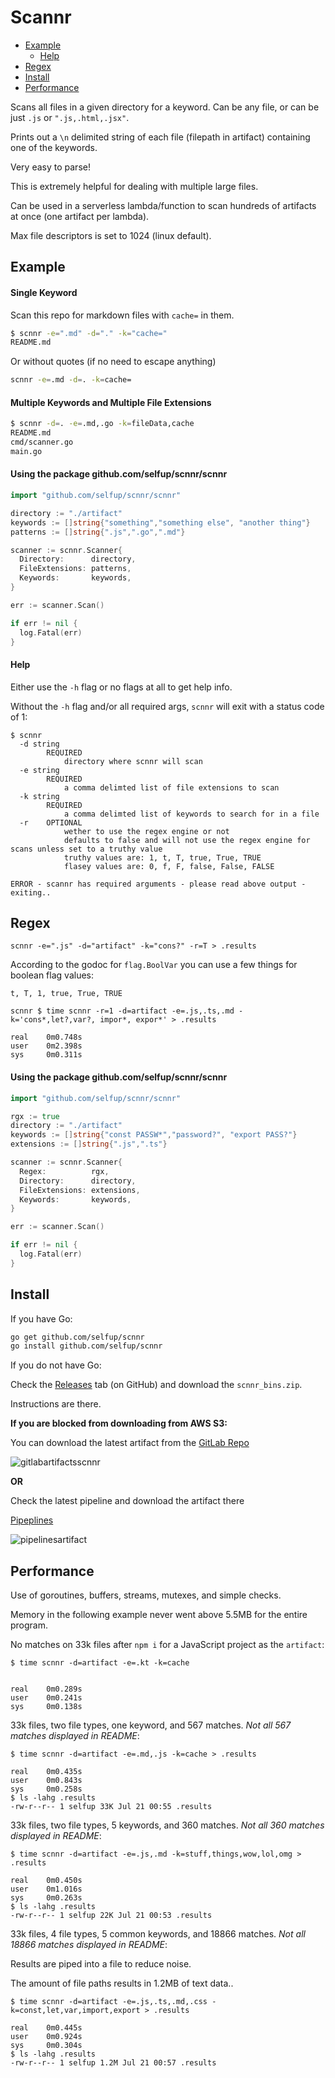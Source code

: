 # Scannr

- [Example](##Example)
  - [Help](####Help)
- [Regex](##Regex)
- [Install](##Install)
- [Performance](##Performance)

Scans all files in a given directory for a keyword. Can be any file, or can be just `.js` or `".js,.html,.jsx"`.

Prints out a `\n` delimited string of each file (filepath in artifact) containing one of the keywords.

Very easy to parse!

This is extremely helpful for dealing with multiple large files.

Can be used in a serverless lambda/function to scan hundreds of artifacts at once (one artifact per lambda).

Max file descriptors is set to 1024 (linux default).

## Example

#### Single Keyword

Scan this repo for markdown files with `cache=` in them.

```bash
$ scnnr -e=".md" -d="." -k="cache="
README.md
```

Or without quotes (if no need to escape anything)

```bash
scnnr -e=.md -d=. -k=cache=
```

#### Multiple Keywords and Multiple File Extensions

```bash
$ scnnr -d=. -e=.md,.go -k=fileData,cache
README.md
cmd/scanner.go
main.go
```

#### Using the package github.com/selfup/scnnr/scnnr

```go
import "github.com/selfup/scnnr/scnnr"

directory := "./artifact"
keywords := []string{"something","something else", "another thing"}
patterns := []string{".js",".go",".md"}

scanner := scnnr.Scanner{
  Directory:      directory,
  FileExtensions: patterns,
  Keywords:       keywords,
}

err := scanner.Scan()

if err != nil {
  log.Fatal(err)
}
```

#### Help

Either use the `-h` flag or no flags at all to get help info.

Without the `-h` flag and/or all required args, `scnnr` will exit with a status code of 1:

```
$ scnnr
  -d string
        REQUIRED
            directory where scnnr will scan
  -e string
        REQUIRED
            a comma delimted list of file extensions to scan
  -k string
        REQUIRED
            a comma delimted list of keywords to search for in a file
  -r    OPTIONAL
            wether to use the regex engine or not
            defaults to false and will not use the regex engine for scans unless set to a truthy value
            truthy values are: 1, t, T, true, True, TRUE
            flasey values are: 0, f, F, false, False, FALSE

ERROR - scannr has required arguments - please read above output - exiting..
```

## Regex

`scnnr -e=".js" -d="artifact" -k="cons?" -r=T > .results`

According to the godoc for `flag.BoolVar` you can use a few things for boolean flag values:

`t, T, 1, true, True, TRUE`

```
scnnr $ time scnnr -r=1 -d=artifact -e=.js,.ts,.md -k='cons*,let?,var?, impor*, expor*' > .results

real    0m0.748s
user    0m2.398s
sys     0m0.311s
```

#### Using the package github.com/selfup/scnnr/scnnr

```go
import "github.com/selfup/scnnr/scnnr"

rgx := true
directory := "./artifact"
keywords := []string{"const PASSW*","password?", "export PASS?"}
extensions := []string{".js",".ts"}

scanner := scnnr.Scanner{
  Regex:          rgx,
  Directory:      directory,
  FileExtensions: extensions,
  Keywords:       keywords,
}

err := scanner.Scan()

if err != nil {
  log.Fatal(err)
}
```

## Install

If you have Go:

```bash
go get github.com/selfup/scnnr
go install github.com/selfup/scnnr
```

If you do not have Go:

Check the [Releases](https://github.com/selfup/scnnr/releases) tab (on GitHub) and download the `scnnr_bins.zip`.

Instructions are there.

**If you are blocked from downloading from AWS S3:**

You can download the latest artifact from the [GitLab Repo](https://gitlab.com/selfup/scnnr)

![gitlabartifactsscnnr](https://user-images.githubusercontent.com/9837366/62293036-4bd09680-b42d-11e9-88d1-584df5f38613.png)

**OR**

Check the latest pipeline and download the artifact there

[Pipeplines](https://gitlab.com/selfup/scnnr/pipelines?ref=master)

![pipelinesartifact](https://user-images.githubusercontent.com/9837366/62293199-a964e300-b42d-11e9-81ea-5c159ae5ea77.png)

## Performance

Use of goroutines, buffers, streams, mutexes, and simple checks.

Memory in the following example never went above 5.5MB for the entire program.

No matches on 33k files after `npm i` for a JavaScript project as the `artifact`:

```
$ time scnnr -d=artifact -e=.kt -k=cache


real    0m0.289s
user    0m0.241s
sys     0m0.138s
```

33k files, two file types, one keyword, and 567 matches. _Not all 567 matches displayed in README_:

```
$ time scnnr -d=artifact -e=.md,.js -k=cache > .results

real    0m0.435s
user    0m0.843s
sys     0m0.258s
$ ls -lahg .results
-rw-r--r-- 1 selfup 33K Jul 21 00:55 .results
```

33k files, two file types, 5 keywords, and 360 matches. _Not all 360 matches displayed in README_:

```
$ time scnnr -d=artifact -e=.js,.md -k=stuff,things,wow,lol,omg > .results

real    0m0.450s
user    0m1.016s
sys     0m0.263s
$ ls -lahg .results
-rw-r--r-- 1 selfup 22K Jul 21 00:53 .results
```

33k files, 4 file types, 5 common keywords, and 18866 matches. _Not all 18866 matches displayed in README_:

Results are piped into a file to reduce noise.

The amount of file paths results in 1.2MB of text data..

```
$ time scnnr -d=artifact -e=.js,.ts,.md,.css -k=const,let,var,import,export > .results

real    0m0.445s
user    0m0.924s
sys     0m0.304s
$ ls -lahg .results
-rw-r--r-- 1 selfup 1.2M Jul 21 00:57 .results
```
